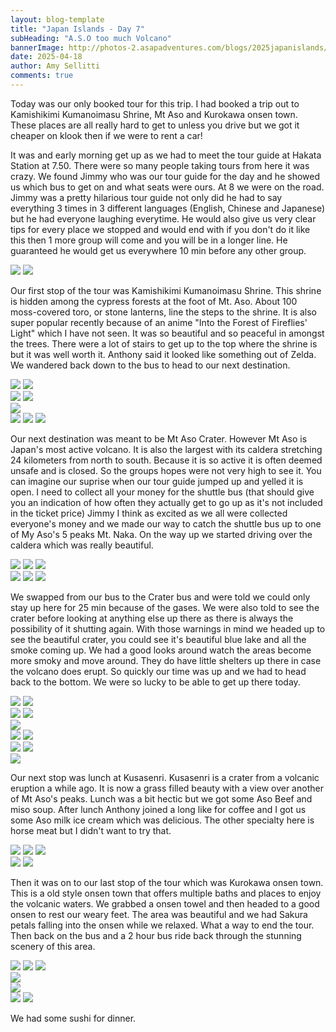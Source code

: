 ```yaml
---
layout: blog-template
title: "Japan Islands - Day 7"
subHeading: "A.S.O too much Volcano"
bannerImage: http://photos-2.asapadventures.com/blogs/2025japanislands/2025-04-18/PXL_20250418_030811332.jpg_compressed.JPEG
date: 2025-04-18
author: Amy Sellitti
comments: true
---
```


Today was our only booked tour for this trip. I had booked a trip out to Kamishikimi Kumanoimasu Shrine, Mt Aso and Kurokawa onsen town. These places are all really hard to get to unless you drive but we got it cheaper on klook then if we were to rent a car!

It was and early morning get up as we had to meet the tour guide at Hakata Station at 7.50. There were so many people taking tours from here it was crazy. We found Jimmy who was our tour guide for the day and he showed us which bus to get on and what seats were ours. At 8 we were on the road. Jimmy was a pretty hilarious tour guide not only did he had to say everything 3 times in 3 different languages (English, Chinese and Japanese) but he had everyone laughing everytime. He would also give us very clear tips for every place we stopped and would end with if you don't do it like this then 1 more group will come and you will be in a longer line. He guaranteed he would get us everywhere 10 min before any other group. 

<div class="grid-2c">
  <img src="http://photos-2.asapadventures.com/blogs/2025japanislands/2025-04-18/PXL_20250417_234517884.MP.jpg_compressed.JPEG"/>
  <img src="http://photos-2.asapadventures.com/blogs/2025japanislands/2025-04-18/PXL_20250418_000714551.jpg_compressed.JPEG"/>
</div>



Our first stop of the tour was Kamishikimi Kumanoimasu Shrine. This shrine is hidden among the cypress forests at the foot of Mt. Aso. About 100 moss-covered toro, or stone lanterns, line the steps to the shrine. It is also super popular recently because of an anime "Into the Forest of Fireflies' Light" which I have not seen. It was so beautiful and so peaceful in amongst the trees. There were a lot of stairs to get up to the top where the shrine is but it was well worth it. Anthony said it looked like something out of Zelda.  We wandered back down to the bus to head to our next destination.

<div class="grid-2c">
  <img src="http://photos-2.asapadventures.com/blogs/2025japanislands/2025-04-18/PXL_20250418_013649669.jpg_compressed.JPEG"/>
  <img src="http://photos-2.asapadventures.com/blogs/2025japanislands/2025-04-18/PXL_20250418_014425370.MP.jpg_compressed.JPEG"/>
</div>
<div class="grid-2c">
  <img src="http://photos-2.asapadventures.com/blogs/2025japanislands/2025-04-18/PXL_20250418_014655170.jpg_compressed.JPEG"/>
  <img src="http://photos-2.asapadventures.com/blogs/2025japanislands/2025-04-18/PXL_20250418_015152394.jpg_compressed.JPEG"/>
</div>
<div class="center-image"><img src="http://photos-2.asapadventures.com/blogs/2025japanislands/2025-04-18/PXL_20250418_014727396.jpg_compressed.JPEG"/></div>
<div class="grid-2w-1l">
  <img src="http://photos-2.asapadventures.com/blogs/2025japanislands/2025-04-18/PXL_20250418_015402532.jpg_compressed.JPEG"/>
  <img src="http://photos-2.asapadventures.com/blogs/2025japanislands/2025-04-18/PXL_20250418_020454422.jpg_compressed.JPEG"/>
  <img src="http://photos-2.asapadventures.com/blogs/2025japanislands/2025-04-18/PXL_20250418_015834730.jpg_compressed.JPEG"/>
</div>

Our next destination was meant to be Mt Aso Crater. However Mt Aso is Japan's most active volcano. It is also the largest with its caldera stretching 24 kilometers from north to south. Because it is so active  it is often deemed unsafe and is closed. So the groups hopes were not very high to see it. You can imagine our suprise when our tour guide jumped up and yelled it is open. I need to collect all your money for the shuttle bus (that should give you an indication of how often they actually get to go up as it's not included in the ticket price) Jimmy I think as excited as we all were collected everyone's money and we made our way to catch the shuttle bus up to one of My Aso's 5 peaks Mt. Naka. On the way up we started driving over the caldera which was really beautiful.

<div class="grid-1l-2w">
  <img src="http://photos-2.asapadventures.com/blogs/2025japanislands/2025-04-18/PXL_20250418_022232719.jpg_compressed.JPEG"/>
  <img src="http://photos-2.asapadventures.com/blogs/2025japanislands/2025-04-18/PXL_20250418_023753618.jpg_compressed.JPEG"/>
  <img src="http://photos-2.asapadventures.com/blogs/2025japanislands/2025-04-18/PXL_20250418_024121423.jpg_compressed.JPEG"/>
</div>
<div class="grid-2w-1l">
  <img src="http://photos-2.asapadventures.com/blogs/2025japanislands/2025-04-18/PXL_20250418_025152088.jpg_compressed.JPEG"/>
  <img src="http://photos-2.asapadventures.com/blogs/2025japanislands/2025-04-18/PXL_20250418_024151017.jpg_compressed.JPEG"/>
  <img src="http://photos-2.asapadventures.com/blogs/2025japanislands/2025-04-18/PXL_20250418_024132840.jpg_compressed.JPEG"/>
</div>

We swapped from our bus to the Crater bus and were told we could only stay up here for 25 min because of the gases. We were also told to see the crater before looking at anything else up there as there is always the possibility of it shutting again.  With those warnings in mind we headed up to see the beautiful crater, you could see it's beautiful blue lake and all the smoke coming up. We had a good looks around watch the areas become more smoky and move around. They do have little shelters up there in case the volcano does erupt. So quickly our time was up and we had to head back to the bottom. We were so lucky to be able to get up there today. 
<div class="grid-2c">
  <img src="http://photos-2.asapadventures.com/blogs/2025japanislands/2025-04-18/PXL_20250418_030253393.MP.jpg_compressed.JPEG"/>
  <img src="http://photos-2.asapadventures.com/blogs/2025japanislands/2025-04-18/PXL_20250418_030714792.jpg_compressed.JPEG"/>
</div>
<div class="grid-2c">
  <img src="http://photos-2.asapadventures.com/blogs/2025japanislands/2025-04-18/PXL_20250418_030811332.jpg_compressed.JPEG"/>
  <img src="http://photos-2.asapadventures.com/blogs/2025japanislands/2025-04-18/PXL_20250418_030824155.jpg_compressed.JPEG"/>
</div>
<div class="center-image"><img src="http://photos-2.asapadventures.com/blogs/2025japanislands/2025-04-18/PXL_20250418_030938123.jpg_compressed.JPEG"/></div>
<div class="grid-2c">
  <img src="http://photos-2.asapadventures.com/blogs/2025japanislands/2025-04-18/PXL_20250418_031047604.jpg_compressed.JPEG"/>
  <img src="http://photos-2.asapadventures.com/blogs/2025japanislands/2025-04-18/PXL_20250418_031531461.jpg_compressed.JPEG"/>
</div>
<div class="grid-2c">
  <img src="http://photos-2.asapadventures.com/blogs/2025japanislands/2025-04-18/PXL_20250418_031558491.jpg_compressed.JPEG"/>
  <img src="http://photos-2.asapadventures.com/blogs/2025japanislands/2025-04-18/PXL_20250418_031609419.jpg_compressed.JPEG"/>
</div>
<div class="center-image"><img src="http://photos-2.asapadventures.com/blogs/2025japanislands/2025-04-18/PXL_20250418_032410889.jpg_compressed.JPEG"/></div>

Our next stop was lunch at Kusasenri. Kusasenri is a crater from a volcanic eruption a while ago. It is now a grass filled beauty with a view over another of Mt Aso's peaks. Lunch was a bit hectic but we got some Aso Beef and miso soup. After lunch Anthony joined a long like for coffee and I got us some Aso milk ice cream which was delicious. The other specialty here is horse meat but I didn't want to try that. 

<div class="grid-1l-2w">
  <img src="http://photos-2.asapadventures.com/blogs/2025japanislands/2025-04-18/PXL_20250418_043706933.jpg_compressed.JPEG"/>
  <img src="http://photos-2.asapadventures.com/blogs/2025japanislands/2025-04-18/PXL_20250418_040512112.jpg_compressed.JPEG"/>
  <img src="http://photos-2.asapadventures.com/blogs/2025japanislands/2025-04-18/PXL_20250418_042642205.jpg_compressed.JPEG"/>
</div>
<div class="grid-2c">
  <img src="http://photos-2.asapadventures.com/blogs/2025japanislands/2025-04-18/PXL_20250418_044512286.jpg_compressed.JPEG"/>
  <img src="http://photos-2.asapadventures.com/blogs/2025japanislands/2025-04-18/PXL_20250418_045440106.jpg_compressed.JPEG"/>
</div>

Then it was on to our last stop of the tour which was Kurokawa onsen town. This is a old style onsen town that offers multiple baths and places to enjoy the volcanic waters. We grabbed a onsen towel and then headed to a good onsen to rest our weary feet. The area was beautiful and we had Sakura petals falling into the onsen while we relaxed. What a way to end the tour.  Then back on the bus and a 2 hour bus ride back through the stunning scenery of this area. 

<div class="grid-1l-2w">
  <img src="http://photos-2.asapadventures.com/blogs/2025japanislands/2025-04-18/PXL_20250418_060352165.jpg_compressed.JPEG"/>
  <img src="http://photos-2.asapadventures.com/blogs/2025japanislands/2025-04-18/PXL_20250418_060252419.MP.jpg_compressed.JPEG"/>
  <img src="http://photos-2.asapadventures.com/blogs/2025japanislands/2025-04-18/PXL_20250418_060358512.jpg_compressed.JPEG"/>
</div>
<div class="center-image"><img src="http://photos-2.asapadventures.com/blogs/2025japanislands/2025-04-18/PXL_20250418_060711957.jpg_compressed.JPEG"/></div>
<div class="center-image"><img src="http://photos-2.asapadventures.com/blogs/2025japanislands/2025-04-18/PXL_20250418_063124945.jpg_compressed.JPEG"/></div>
<div class="grid-2c">
  <img src="http://photos-2.asapadventures.com/blogs/2025japanislands/2025-04-18/PXL_20250418_062827994.jpg_compressed.JPEG"/>
  <img src="http://photos-2.asapadventures.com/blogs/2025japanislands/2025-04-18/PXL_20250418_063219808.MP.jpg_compressed.JPEG"/>
</div>

We had some sushi for dinner. 
